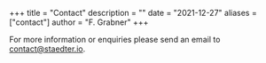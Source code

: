 +++
title = "Contact"
description = ""
date = "2021-12-27"
aliases = ["contact"]
author = "F. Grabner"
+++

For more information or enquiries please send an email to <contact@staedter.io>.